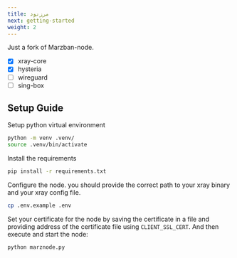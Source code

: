 ```yaml
---
title: مرزنود
next: getting-started
weight: 2
---
```


Just a fork of Marzban-node.

- [X] xray-core
- [X] hysteria
- [ ] wireguard
- [ ] sing-box

## Setup Guide

Setup python virtual environment
```sh
python -m venv .venv/
source .venv/bin/activate
```

Install the requirements

```sh
pip install -r requirements.txt
```

Configure the node. you should provide the correct path to your xray binary and your xray config file.

```sh
cp .env.example .env
```


Set your certificate for the node by saving the certificate in a file and providing address of the certificate
file using `CLIENT_SSL_CERT`. And then execute and start the node:

```sh
python marznode.py
```
